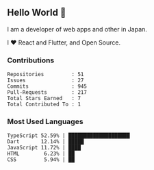 ## Hello World 👋

I am a developer of web apps and other in Japan.

I ❤️ React and Flutter, and Open Source.

### Contributions

<!-- contributions start -->

    Repositories         : 51
    Issues               : 27
    Commits              : 945
    Pull-Requests        : 217
    Total Stars Earned   : 7
    Total Contributed To : 1

<!-- contributions end -->

### Most Used Languages

<!-- most-used-languages start -->

    TypeScript 52.59% | ████████████████████
    Dart       12.14% | █████
    JavaScript 11.72% | ████
    HTML        6.23% | ██
    CSS         5.94% | ██

<!-- most-used-languages end -->

